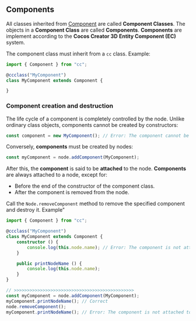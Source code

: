 ## Components

All classes inherited from [Component]() are called __Component Classes__. The objects in a __Component Class__ are called __Components__. __Components__ are implement according to the __Cocos Creator 3D__ __Entity Component (EC)__ system.

The component class must inherit from a `cc` class. Example:

```ts
import { Component } from "cc";

@ccclass("MyComponent")
class MyComponent extends Component {

}
```

### Component creation and destruction

The life cycle of a component is completely controlled by the node.
Unlike ordinary class objects, components cannot be created by constructors:

```ts
const component = new MyComponent(); // Error: The component cannot be created by the constructor
```

Conversely, __components__ must be created by nodes:

```ts
const myComponent = node.addComponent(MyComponent);
```

After this, the __component__ is said to be __attached__ to the node. __Components__ are always attached to a node, except for:

- Before the end of the constructor of the component class.
- After the component is removed from the node.

Call the `Node.removeComponent` method to remove the specified component and destroy it. Example"

```ts
import { Component } from "cc";

@ccclass("MyComponent")
class MyComponent extends Component {
    constructor () {
        console.log(this.node.name); // Error: The component is not attached to the node
    }

    public printNodeName () {
        console.log(this.node.name);
    }
}

// >>>>>>>>>>>>>>>>>>>>>>>>>>>>>>>>>>>>>>>>>>>>>>
const myComponent = node.addComponent(MyComponent);
myComponent.printNodeName(); // Correct
node.removeComponent();
myComponent.printNodeName(); // Error: The component is not attached to the node
```
